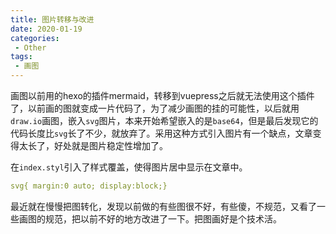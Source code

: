 ```yaml
---
title: 图片转移与改进
date: 2020-01-19
categories:
 - Other
tags:
 - 画图
---
```

画图以前用的hexo的插件mermaid，转移到vuepress之后就无法使用这个插件了，以前画的图就变成一片代码了，为了减少画图的挂的可能性，以后就用`draw.io`画图，嵌入`svg`图片，本来开始希望嵌入的是`base64`，但是最后发现它的代码长度比`svg`长了不少，就放弃了。采用这种方式引入图片有一个缺点，文章变得太长了，好处就是图片稳定性增加了。

在`index.styl`引入了样式覆盖，使得图片居中显示在文章中。

```yaml
svg{ margin:0 auto; display:block;}
```

最近就在慢慢把图转化，发现以前做的有些图很不好，有些傻，不规范，又看了一些画图的规范，把以前不好的地方改进了一下。把图画好是个技术活。